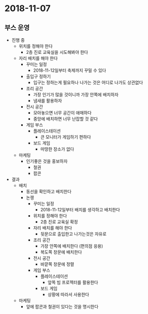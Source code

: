 # 2018-11-07

## 부스 운영

- 진행 중
  - 위치를 정해야 한다
    - 2층 진로 교육실을 시도해봐야 한다
  - 자리 배치를 해야 한다
    - 꾸미는 일정
      - 2018-11-12일부터 축제까지 꾸밀 수 있다
    - 출입구 정하기
      - 입구는 정하는게 필요하나 나가는 것은 어디로 나가도 상관없다
    - 조리 공간
      - 가장 인기가 많을 것이니까 가장 안쪽에 배치하자
      - 냄새를 활용하자
    - 전시 공간
      - 모아놓으면 너무 공간이 애매하다
      - 중앙에 배치하면 너무 난잡할 것 같다
    - 게임 부스
      - 플레이스테이션
        - 큰 모니터가 게임하기 편하다
      - 보드 게임
        - 마땅한 장소가 없다
  - 마케팅
    - 인기좋은 것을 홍보하자
      - 철권
      - 팝콘
- 결과
  - 배치
    - 동선을 확인하고 배치한다
    - 논쟁
      - 꾸미는 일정
        - 2018-11-12일부터 배치를 생각하고 배치한다
      - 위치를 정해야 한다
        - 2층 진로 교육실 확정
      - 자리 배치를 해야 한다
        - 뒷문으로 출입한고 나가는것은 자유로
      - 조리 공간
        - 가장 안쪽에 배치한다 (편의점 응용)
        - 복도쪽 창문에 배치한다
      - 전시 공간
        - 바깥쪽 창문에 정렬
      - 게임 부스
        - 플레이스테이션
          - 앞쪽 빔 프로젝터를 활용한다
        - 보드 게임
          - 상황에 따라서 사용한다
  - 마케팅
    - 앞에 팝콘과 철권이 있다는 것을 명시한다